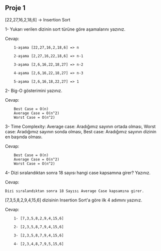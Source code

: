 ## Proje 1

[22,27,16,2,18,6] -> Insertion Sort

   1- Yukarı verilen dizinin sort türüne göre aşamalarını yazınız.

Cevap: 

        1-aşama [22,27,16,2,18,6] => n

        2-aşama [2,27,16,22,18,6] => n-1

        3-aşama [2,6,16,22,18,27] => n-2

        4-aşama [2,6,16,22,18,27] => n-3

        5-aşama [2,6,16,18,22,27] => 1


   2- Big-O gösterimini yazınız.

Cevap:

        Best Case = O(n)
        Average Case = O(n^2)
        Worst Case = O(n^2)

   3- Time Complexity: 
   Average case: Aradığımız sayının ortada olması,
   Worst case: Aradığımız sayının sonda olması, 
   Best case: Aradığımız sayının dizinin en başında olması.

Cevap:
        
        Best Case = O(n)
        Average Case = O(n^2)
        Worst Case = O(n^2)  

   4- Dizi sıralandıktan sonra 18 sayısı hangi case kapsamına girer? Yazınız.

Cevap:

    Dizi sıralandıktan sonra 18 Sayısı Average Case kapsamına girer.




[7,3,5,8,2,9,4,15,6] dizisinin Insertion Sort'a göre ilk 4 adımını yazınız.

Cevap:

        1- [7,3,5,8,2,9,4,15,6]

        2- [2,3,5,8,7,9,4,15,6]

        3- [2,3,5,8,7,9,4,15,6]

        4- [2,3,4,8,7,9,5,15,6]